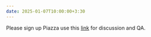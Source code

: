 ```yaml
---
date: 2025-01-07T10:00:00+3:30
---
```

Please sign up Piazza use this [link](https://piazza.com/cuhk.edu.hk/spring2025/3280) for discussion and QA.
